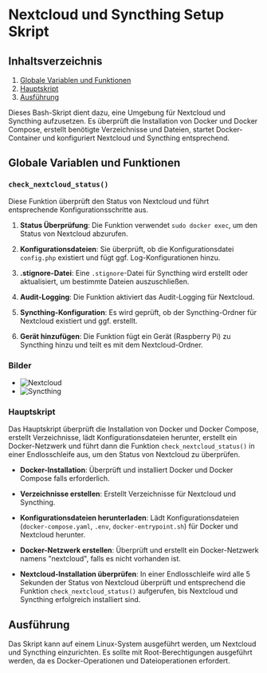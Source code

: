 # Nextcloud und Syncthing Setup Skript

## Inhaltsverzeichnis
1. [Globale Variablen und Funktionen](#globale-variablen-und-funktionen)
2. [Hauptskript](#hauptskript)
3. [Ausführung](#ausführung)

Dieses Bash-Skript dient dazu, eine Umgebung für Nextcloud und Syncthing aufzusetzen. Es überprüft die Installation von Docker und Docker Compose, erstellt benötigte Verzeichnisse und Dateien, startet Docker-Container und konfiguriert Nextcloud und Syncthing entsprechend.

## Globale Variablen und Funktionen

### `check_nextcloud_status()`

Diese Funktion überprüft den Status von Nextcloud und führt entsprechende Konfigurationsschritte aus.

1. **Status Überprüfung**: Die Funktion verwendet `sudo docker exec`, um den Status von Nextcloud abzurufen.
   
2. **Konfigurationsdateien**: Sie überprüft, ob die Konfigurationsdatei `config.php` existiert und fügt ggf. Log-Konfigurationen hinzu.

3. **.stignore-Datei**: Eine `.stignore`-Datei für Syncthing wird erstellt oder aktualisiert, um bestimmte Dateien auszuschließen.

4. **Audit-Logging**: Die Funktion aktiviert das Audit-Logging für Nextcloud.

5. **Syncthing-Konfiguration**: Es wird geprüft, ob der Syncthing-Ordner für Nextcloud existiert und ggf. erstellt.

6. **Gerät hinzufügen**: Die Funktion fügt ein Gerät (Raspberry Pi) zu Syncthing hinzu und teilt es mit dem Nextcloud-Ordner.


### Bilder
- ![Nextcloud](https://upload.wikimedia.org/wikipedia/commons/6/60/Nextcloud_Logo.svg)
- ![Syncthing](https://private-user-images.githubusercontent.com/127558095/300668895-0de2d4a3-3cbc-473c-a139-4e5f1e3dab9e.svg?jwt=eyJhbGciOiJIUzI1NiIsInR5cCI6IkpXVCJ9.eyJpc3MiOiJnaXRodWIuY29tIiwiYXVkIjoicmF3LmdpdGh1YnVzZXJjb250ZW50LmNvbSIsImtleSI6ImtleTUiLCJleHAiOjE3MDY1ODgyNDksIm5iZiI6MTcwNjU4Nzk0OSwicGF0aCI6Ii8xMjc1NTgwOTUvMzAwNjY4ODk1LTBkZTJkNGEzLTNjYmMtNDczYy1hMTM5LTRlNWYxZTNkYWI5ZS5zdmc_WC1BbXotQWxnb3JpdGhtPUFXUzQtSE1BQy1TSEEyNTYmWC1BbXotQ3JlZGVudGlhbD1BS0lBVkNPRFlMU0E1M1BRSzRaQSUyRjIwMjQwMTMwJTJGdXMtZWFzdC0xJTJGczMlMkZhd3M0X3JlcXVlc3QmWC1BbXotRGF0ZT0yMDI0MDEzMFQwNDEyMjlaJlgtQW16LUV4cGlyZXM9MzAwJlgtQW16LVNpZ25hdHVyZT1kNzFiZTRjNzIzY2MxMjllZmRmNTA1NGRiOTc4MzhlNGRjNWRjZjNhOGViMmJiYjI0YzliNjUwMWIzMWQyMzM3JlgtQW16LVNpZ25lZEhlYWRlcnM9aG9zdCZhY3Rvcl9pZD0wJmtleV9pZD0wJnJlcG9faWQ9MCJ9.dqNlDadVNBAc2y4zBjJp3YIceqEZ3xOQdsf8vKspCIA)


### Hauptskript

Das Hauptskript überprüft die Installation von Docker und Docker Compose, erstellt Verzeichnisse, lädt Konfigurationsdateien herunter, erstellt ein Docker-Netzwerk und führt dann die Funktion `check_nextcloud_status()` in einer Endlosschleife aus, um den Status von Nextcloud zu überprüfen.

- **Docker-Installation**: Überprüft und installiert Docker und Docker Compose falls erforderlich.

- **Verzeichnisse erstellen**: Erstellt Verzeichnisse für Nextcloud und Syncthing.

- **Konfigurationsdateien herunterladen**: Lädt Konfigurationsdateien (`docker-compose.yaml`, `.env`, `docker-entrypoint.sh`) für Docker und Nextcloud herunter.

- **Docker-Netzwerk erstellen**: Überprüft und erstellt ein Docker-Netzwerk namens "nextcloud", falls es nicht vorhanden ist.

- **Nextcloud-Installation überprüfen**: In einer Endlosschleife wird alle 5 Sekunden der Status von Nextcloud überprüft und entsprechend die Funktion `check_nextcloud_status()` aufgerufen, bis Nextcloud und Syncthing erfolgreich installiert sind.

## Ausführung

Das Skript kann auf einem Linux-System ausgeführt werden, um Nextcloud und Syncthing einzurichten. Es sollte mit Root-Berechtigungen ausgeführt werden, da es Docker-Operationen und Dateioperationen erfordert.

